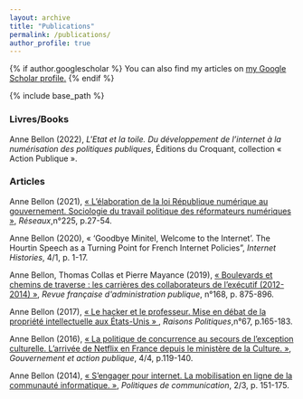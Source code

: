 ```yaml
---
layout: archive
title: "Publications"
permalink: /publications/
author_profile: true
---
```


{% if author.googlescholar %}
  You can also find my articles on <u><a href="{{author.googlescholar}}">my Google Scholar profile</a>.</u>
{% endif %}

{% include base_path %}


### Livres/Books

Anne Bellon (2022), *L'Etat et la toile. Du développement de l’internet à la numérisation des politiques publiques*, Éditions du Croquant, collection « Action Publique ». 

### Articles

Anne Bellon (2021), [« L’élaboration de la loi République numérique au gouvernement. Sociologie du travail politique des réformateurs numériques »](https://www.cairn.info/revue-reseaux-2021-1-page-23.htm), *Réseaux*,n°225, p.27-54. 

Anne Bellon (2020), « ‘Goodbye Minitel, Welcome to the Internet’. The Hourtin Speech as a Turning Point for French Internet Policies”, *Internet Histories*, 4/1, p. 1-17.

Anne Bellon, Thomas Collas et Pierre Mayance (2019), [« Boulevards et chemins de traverse : les carrières des collaborateurs de l’exécutif (2012-2014) »](https://www.cairn.info/revue-francaise-d-administration-publique-2018-4-page-875.htm), *Revue française d'administration publique*, n°168, p. 875-896.

Anne Bellon (2017), [« Le hacker et le professeur. Mise en débat de la propriété intellectuelle aux États-Unis » ](https://www.cairn.info/revue-raisons-politiques-2017-3-page-165.htm), *Raisons Politiques*,n°67, p.165-183. 

Anne Bellon (2016), [« La politique de concurrence au secours de l’exception culturelle. L’arrivée de Netflix en France depuis le ministère de la Culture. »](https://www.cairn.info/revue-gouvernement-et-action-publique-2016-4-page-119.htm), *Gouvernement et action publique*, 4/4, p.119-140. 

Anne Bellon	(2014), [« S’engager pour internet. La mobilisation en ligne de la communauté informatique. »](https://www.cairn.info/revue-politiques-de-communication-2014-2-page-151.htm), *Politiques de communication*, 2/3, p. 151-175. 
